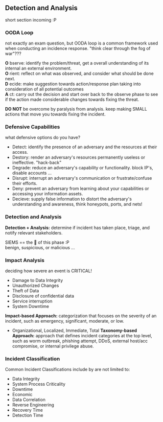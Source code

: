 ## Detection and Analysis ##
short section incoming :P <br>

### OODA Loop ###
not exactly an exam question, but OODA loop is a common framework used when conducting an incidence response. "think clear through the fog of war"???

__O__ bserve: identify the problem/threat, get a overall understanding of its internal an external environment. <br> 
__O__ rient: reflect on what was observed, and consider what should be done next. <br>
__D__ ecide: make suggestion towards action/response plan taking into consideration of all potential outcomes <br>
__A__ ct: carry out the decision and start over back to the observe phase to see if the action made considerable changes towards fixing the threat. <br>

__DO NOT__ be overcome by paralysis from analysis. keep making SMALL actions that move you towards fixing the incident. <br>

### Defensive Capabilities ###
what defensive options do you have? <br>

- Detect: identify the presence of an adversary and the resources at their access. <br>
- Destory: render an adversary's resources permanently useless or ineffective. "hack-back" <br>
- Degrade: reduce an adversary's capability or functionality. block IP's, disable accounts ... <br>
- Disrupt: interrupt an adversary's communication or frustrate/confuse their efforts. <br>
- Deny: prevent an adversary from learning about your capabilities or accessing your information assets. <br>
- Decieve: supply false information to distort the adversary's understanding and awareness, think honeypots, ports, and nets! <br>

### Detection and Analysis ###
__Detection + Analysis:__ determine if incident has taken place, triage, and notify relevant stakeholders. <br>

SIEMS == the :goat: of this phase :P <br>
benign, suspicious, or malicious ...

### Impact Analysis ###
deciding how severe an event is CRITICAL! <br>
- Damage to Data Integrity
- Unauthorized Changes
- Theft of Data
- Disclosure of confidential data
- Service interruption
- System Downtime

__Impact-based Approach:__ categorization that focuses on the severity of an incident, such as emergency, significant, moderate, or low. <br>
- Organizational, Localized, Immediate, Total
__Taxonomy-based Approach:__ approach that defines incident categories at the top level, such as worm outbreak, phishing attempt, DDoS, external host/acc compromise, or internal privilege abuse. <br>

### Incident Classification ###
Common Incident Classifications include by are not limited to:
- Data Integrity
- System Process Criticality
- Downtime
- Economic
- Data Correlation
- Reverse Engineering
- Recovery Time
- Detection Time